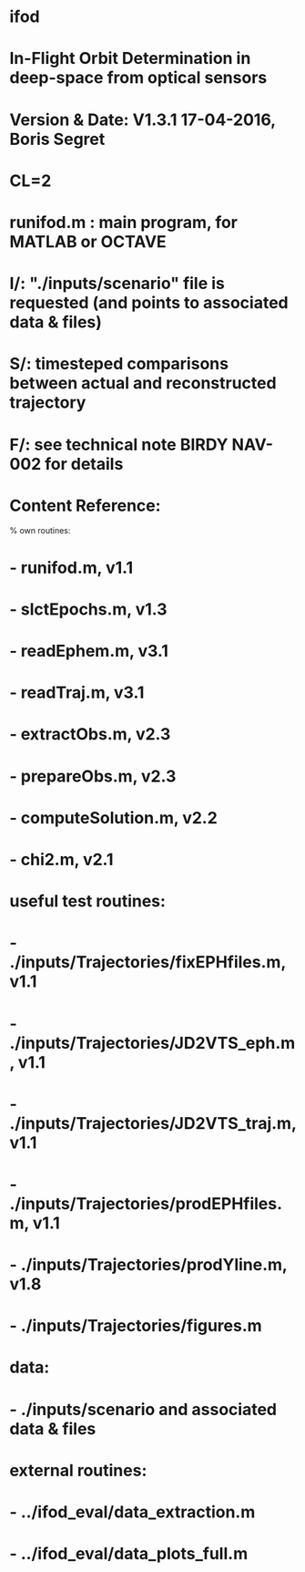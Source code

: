 # ifod
# In-Flight Orbit Determination in deep-space from optical sensors
# Version & Date:   V1.3.1 17-04-2016, Boris Segret
# CL=2
#
# runifod.m : main program, for MATLAB or OCTAVE
# I/: "./inputs/scenario" file is requested (and points to associated data & files)
# S/: timesteped comparisons between actual and reconstructed trajectory
# F/: see technical note BIRDY NAV-002 for details

# Content Reference:
% own routines:
# - runifod.m, v1.1
# - slctEpochs.m, v1.3
# - readEphem.m, v3.1
# - readTraj.m, v3.1
# - extractObs.m, v2.3
# - prepareObs.m, v2.3
# - computeSolution.m, v2.2
# - chi2.m, v2.1
# useful test routines:
# - ./inputs/Trajectories/fixEPHfiles.m, v1.1
# - ./inputs/Trajectories/JD2VTS_eph.m, v1.1
# - ./inputs/Trajectories/JD2VTS_traj.m, v1.1
# - ./inputs/Trajectories/prodEPHfiles.m, v1.1
# - ./inputs/Trajectories/prodYline.m, v1.8
# - ./inputs/Trajectories/figures.m
# data:
# - ./inputs/scenario and associated data & files
# external routines:
# - ../ifod_eval/data_extraction.m
# - ../ifod_eval/data_plots_full.m

